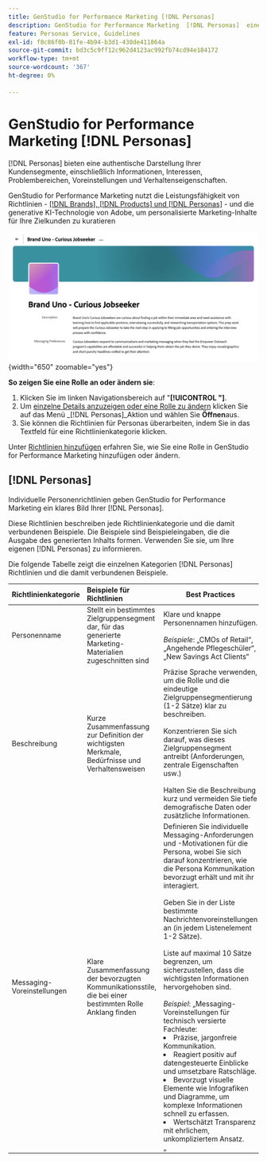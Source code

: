 ```yaml
---
title: GenStudio for Performance Marketing [!DNL Personas]
description: GenStudio for Performance Marketing  [!DNL Personas]  eine wahre Darstellung Ihrer Kundensegmente, in der deren Interessen, Probleme, Vorlieben und Verhaltenseigenschaften erfasst werden.
feature: Personas Service, Guidelines
exl-id: f8c86f0b-81fe-4b94-b3d1-438de411864a
source-git-commit: bd3c5c9ff12c962d4123ac992fb74cd94e184172
workflow-type: tm+mt
source-wordcount: '367'
ht-degree: 0%

---
```


# GenStudio for Performance Marketing [!DNL Personas]

[!DNL Personas] bieten eine authentische Darstellung Ihrer Kundensegmente, einschließlich Informationen, Interessen, Problembereichen, Voreinstellungen und Verhaltenseigenschaften.

GenStudio for Performance Marketing nutzt die Leistungsfähigkeit von Richtlinien - [[!DNL Brands],  [!DNL Products] und  [!DNL Personas]](overview.md) - und die generative KI-Technologie von Adobe, um personalisierte Marketing-Inhalte für Ihre Zielkunden zu kuratieren&#x200B;

![[!DNL Personas] Richtlinien in GenStudio for Performance Marketing](/help/assets/personas-guidelines.png){width="650" zoomable="yes"}

**So zeigen Sie eine Rolle an oder ändern sie**:

1. Klicken Sie im linken Navigationsbereich auf &quot;**[!UICONTROL &quot;]**.
1. Um [einzelne Details anzuzeigen oder eine Rolle zu ändern](add-guidelines.md#manage-personas) klicken Sie auf das Menü _[!DNL Personas]_Aktion und wählen Sie **Öffnen**aus.
1. Sie können die Richtlinien für Personas überarbeiten, indem Sie in das Textfeld für eine Richtlinienkategorie klicken.

Unter [Richtlinien hinzufügen](add-guidelines.md) erfahren Sie, wie Sie eine Rolle in GenStudio for Performance Marketing hinzufügen oder ändern.

## [!DNL Personas]

Individuelle Personenrichtlinien geben GenStudio for Performance Marketing ein klares Bild Ihrer [!DNL Personas].

Diese Richtlinien beschreiben jede Richtlinienkategorie und die damit verbundenen Beispiele. Die Beispiele sind Beispieleingaben, die die Ausgabe des generierten Inhalts formen. Verwenden Sie sie, um Ihre eigenen [!DNL Personas] zu informieren.

Die folgende Tabelle zeigt die einzelnen Kategorien [!DNL Personas] Richtlinien und die damit verbundenen Beispiele.

| Richtlinienkategorie | Beispiele für Richtlinien | Best Practices |
| ------------------| :---------- |-------------|
| Personenname | Stellt ein bestimmtes Zielgruppensegment dar, für das generierte Marketing-Materialien zugeschnitten sind | Klare und knappe Personennamen hinzufügen.<br><br>_Beispiele_: „CMOs of Retail“, „Angehende Pflegeschüler“, „New Savings Act Clients“ |
| Beschreibung | Kurze Zusammenfassung zur Definition der wichtigsten Merkmale, Bedürfnisse und Verhaltensweisen | Präzise Sprache verwenden, um die Rolle und die eindeutige Zielgruppensegmentierung (1-2 Sätze) klar zu beschreiben.<br><br>Konzentrieren Sie sich darauf, was dieses Zielgruppensegment antreibt (Anforderungen, zentrale Eigenschaften usw.)<br><br>Halten Sie die Beschreibung kurz und vermeiden Sie tiefe demografische Daten oder zusätzliche Informationen. |
| Messaging-Voreinstellungen | Klare Zusammenfassung der bevorzugten Kommunikationsstile, die bei einer bestimmten Rolle Anklang finden | Definieren Sie individuelle Messaging-Anforderungen und -Motivationen für die Persona, wobei Sie sich darauf konzentrieren, wie die Persona Kommunikation bevorzugt erhält und mit ihr interagiert.<br><br>Geben Sie in der Liste bestimmte Nachrichtenvoreinstellungen an (in jedem Listenelement 1-2 Sätze).<br><br>Liste auf maximal 10 Sätze begrenzen, um sicherzustellen, dass die wichtigsten Informationen hervorgehoben sind.<br><br>_Beispiel_: „Messaging-Voreinstellungen für technisch versierte Fachleute:<li>Präzise, jargonfreie Kommunikation.</li><li>Reagiert positiv auf datengesteuerte Einblicke und umsetzbare Ratschläge.</li><li>Bevorzugt visuelle Elemente wie Infografiken und Diagramme, um komplexe Informationen schnell zu erfassen.</li><li>Wertschätzt Transparenz mit ehrlichem, unkompliziertem Ansatz.</li>„ |
